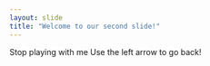 ```yaml
---
layout: slide
title: "Welcome to our second slide!"
---
```

Stop playing with me 
Use the left arrow to go back!
